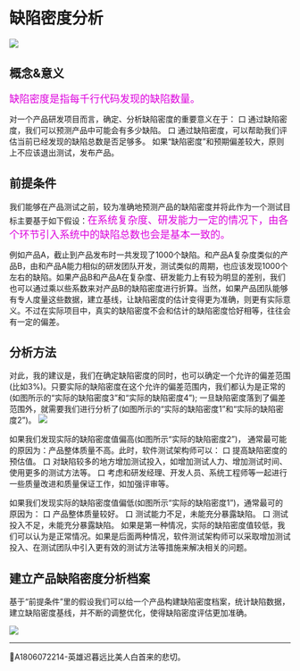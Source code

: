 
# 缺陷密度分析

![](../r3/缺陷密度分析.png)

## 概念&意义
<font color="#dd00dd" size="4" face="楷体">缺陷密度是指每千行代码发现的缺陷数量。</font>

对一个产品研发项目而言，确定、分析缺陷密度的重要意义在于：
口  通过缺陷密度，我们可以预测产品中可能会有多少缺陷。
口  通过缺陷密度，可以帮助我们评估当前已经发现的缺陷总数是否足够多。
如果“缺陷密度”和预期偏差较大，原则上不应该退出测试，发布产品。

## 前提条件
我们能够在产品测试之前，较为准确地预测产品的缺陷密度并将此作为一个测试目标主要基于如下假设：<font color="#dd00dd" size="4" face="楷体">在系统复杂度、研发能力一定的情况下，由各个环节引入系统中的缺陷总数也会是基本一致的。</font>

例如产品A，截止到产品发布时一共发现了1000个缺陷。和产品A复杂度类似的产品B，由和产品A能力相似的研发团队开发，测试类似的周期，也应该发现1000个左右的缺陷。如果产品B和产品A在复杂度、研发能力上有较为明显的差别，我们也可以通过乘以些系数来对产品B的缺陷密度进行折算。当然，如果产品团队能够有专人度量这些数据，建立基线，让缺陷密度的估计变得更为准确，则更有实际意义。不过在实际项目中，真实的缺陷密度不会和估计的缺陷密度恰好相等，往往会有一定的偏差。

## 分析方法
对此，我的建议是，我们在确定缺陷密度的同时，也可以确定一个允许的偏差范围(比如3%)。只要实际的缺陷密度在这个允许的偏差范围内，我们都认为是正常的(如图所示的“实际的缺陷密度3”和“实际的缺陷密度4”); 一旦缺陷密度落到了偏差范围外，就需要我们进行分析了(如图所示的“实际的缺陷密度1”和“实际的缺陷密度2”)。
![](../r2/缺陷密度落到偏差范围外.jpg)

如果我们发现实际的缺陷密度值偏高(如图所示“实际的缺陷密度2”)，
通常最可能的原因为：产品整体质量不高。此时，软件测试架构师可以：
口  提高缺陷密度的预估值。
口  对缺陷较多的地方增加测试投入，如增加测试人力、增加测试时间、使用更多的测试方法等。
口  考虑和研发经理、开发人员、系统工程师等一起进行一些质量改进和质量保证工作，如加强评审等。

如果我们发现实际的缺陷密度值偏低(如图所示“实际的缺陷密度1”)，通常最可的原因为：
口  产品整体质量较好。
口  测试能力不足，未能充分暴露缺陷。
口  测试投入不足，未能充分暴露缺陷。
如果是第一种情况，实际的缺陷密度值较低，我们可以认为是正常情况。如果是后面两种情况，软件测试架构师可以采取增加测试投入、在测试团队中引入更有效的测试方法等措施来解决相关的问题。

## 建立产品缺陷密度分析档案
基于“前提条件”里的假设我们可以给一个产品构建缺陷密度档案，统计缺陷数据，建立缺陷密度基线，并不断的调整优化，使得缺陷密度评估更加准确。

![](../r3/产品缺陷密度分析档案.jpg)


* * *
:bell:A1806072214-英雄迟暮远比美人白首来的悲切。
